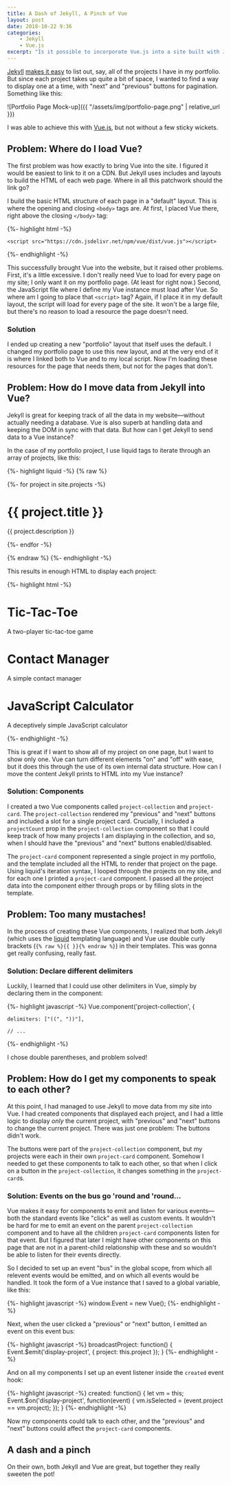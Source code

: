 ```yaml
---
title: A Dash of Jekyll, A Pinch of Vue
layout: post
date: 2018-10-22 9:36
categories:
    - Jekyll
    - Vue.js
excerpt: "Is it possible to incorporate Vue.js into a site built with Jekyll? You betcha! But watch out for a few sticky wickets..."
---
```


[Jekyll](https://jekyllrb.com/) [makes it easy](https://jekyllrb.com/docs/collections/) to list out, say, all of the projects I have in my portfolio. But since each project takes up quite a bit of space, I wanted to find a way to display one at a time, with "next" and "previous" buttons for pagination. Something like this:

![Portfolio Page Mock-up]({{ "/assets/img/portfolio-page.png" | relative_url }})

I was able to achieve this with [Vue.js](https://vuejs.org/), but not without a few sticky wickets.

## Problem: Where do I load Vue?

The first problem was how exactly to bring Vue into the site. I figured it would be easiest to link to it on a CDN. But Jekyll uses includes and layouts to build the HTML of each web page. Where in all this patchwork should the link go?

I build the basic HTML structure of each page in a "default" layout. This is where the opening and closing `<body>` tags are. At first, I placed Vue there, right above the closing `</body>` tag:

{%- highlight html -%}
<!-- layout: default.html -->
<!-- ... -->
    <script src="https://cdn.jsdelivr.net/npm/vue/dist/vue.js"></script>
</body>
</html>
{%- endhighlight -%}

This successfully brought Vue into the website, but it raised other problems. First, it's a little excessive. I don't really need Vue to load for every page on my site; I only want it on my portfolio page. (At least for right now.) Second, the JavaScript file where I define my Vue instance must load after Vue. So where am I going to place that `<script>` tag? Again, if I place it in my default layout, the script will load for every page of the site. It won't be a large file, but there's no reason to load a resource the page doesn't need.

### Solution

I ended up creating a new "portfolio" layout that itself uses the default. I changed my portfolio page to use this new layout, and at the very end of it is where I linked both to Vue and to my local script. Now I'm loading these resources for the page that needs them, but not for the pages that don't.

## Problem: How do I move data from Jekyll into Vue?

Jekyll is great for keeping track of all the data in my website&mdash;without actually needing a database. Vue is also superb at handling data and keeping the DOM in sync with that data. But how can I get Jekyll to send data to a Vue instance?

In the case of my portfolio project, I use liquid tags to iterate through an array of projects, like this:

{%- highlight liquid -%}
{% raw %}

{%- for project in site.projects -%}
    <h1>{{ project.title }}</h1>
    <p>{{ project.description }}</p>
{%- endfor -%}

{% endraw %}
{%- endhighlight -%}

This results in enough HTML to display each project:

{%- highlight html -%}
<h1>Tic-Tac-Toe</h1>
<p>A two-player tic-tac-toe game</p>

<h1>Contact Manager</h1>
<p>A simple contact manager</p>

<h1>JavaScript Calculator</h1>
<p>A deceptively simple JavaScript calculator</p>
{%- endhighlight -%}

This is great if I want to show all of my project on one page, but I want to show only one. Vue can turn different elements "on" and "off" with ease, but it does this through the use of its own internal data structure. How can I move the content Jekyll prints to HTML into my Vue instance?

### Solution: Components

I created a two Vue components called  `project-collection` and `project-card`. The `project-collection` rendered my "previous" and "next" buttons and included a slot for a single project card. Crucially, I included a `projectCount` prop in the `project-collection` component so that I could keep track of how many projects I am displaying in the collection, and so, when I should have the "previous" and "next" buttons enabled/disabled.

The `project-card` component represented a single project in my portfolio, and the template included all the HTML to render that project on the page. Using liquid's iteration syntax, I looped through the projects on my site, and for each one I printed a `project-card` component. I passed all the project data into the component either through props or by filling slots in the template.

## Problem: Too many mustaches!

In the process of creating these Vue components, I realized that both Jekyll (which uses the [liquid](https://shopify.github.io/liquid/) templating language) and Vue use double curly brackets (`{% raw %}{{ }}{% endraw %}`) in their templates. This was gonna get really confusing, really fast.

### Solution: Declare different delimiters
Luckily, I learned that I could use other delimiters in Vue, simply by declaring them in the component:

{%- highlight javascript -%}
Vue.component('project-collection', {

    delimiters: ["((", "))"],

    // ...
{%- endhighlight -%}

I chose double parentheses, and problem solved!

## Problem: How do I get my components to speak to each other?

At this point, I had managed to use Jekyll to move data from my site into Vue. I had created components that displayed each project, and I had a little logic to display *only* the current project, with "previous" and "next" buttons to change the current project. There was just one problem: The buttons didn't work.

The buttons were part of the `project-collection` component, but my projects were each in their own `project-card` component. Somehow I needed to get these components to talk to each other, so that when I click on a button in the `project-collection`, it changes something in the `project-card`s.

### Solution: Events on the bus go 'round and 'round...

Vue makes it easy for components to emit and listen for various events&mdash;both the standard events like "click" as well as custom events. It wouldn't be hard for me to emit an event on the parent `project-collection` component and to have all the children `project-card` components listen for that event. But I figured that later I might have other components on this page that are not in a parent-child relationship with these and so wouldn't be able to listen for their events directly.

So I decided to set up an event "bus" in the global scope, from which all relevent events would be emitted, and on which all events would be handled. It took the form of a Vue instance that I saved to a global variable, like this:

{%- highlight javascript -%}
window.Event = new Vue();
{%- endhighlight -%}

Next, when the user clicked a "previous" or "next" button, I emitted an event on this event bus:

{%- highlight javascript -%}
broadcastProject: function() {
    Event.$emit('display-project', { project: this.project });
}
{%- endhighlight -%}

And on all my components I set up an event listener inside the `created` event hook:

{%- highlight javascript -%}
created: function() {
    let vm = this;
    Event.$on('display-project', function(event) {
        vm.isSelected = (event.project == vm.project);
    });
}
{%- endhighlight -%}

Now my components could talk to each other, and the "previous" and "next" buttons could affect the `project-card` components.

## A dash and a pinch

On their own, both Jekyll and Vue are great, but together they really sweeten the pot!
